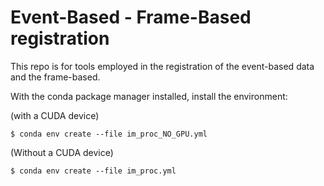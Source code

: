# Event-Based - Frame-Based registration

This repo is for tools employed in the registration of the event-based data and
the frame-based.


With the conda package manager installed, install the environment:

(with a CUDA device)

    $ conda env create --file im_proc_NO_GPU.yml

(Without a CUDA device)

    $ conda env create --file im_proc.yml
